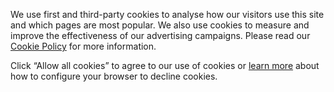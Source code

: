 We use first and third-party cookies to analyse how our visitors use this site and which pages are most popular. We also use cookies to measure and improve the effectiveness of our advertising campaigns. Please read our [Cookie Policy](/es-es/cookie-policy) for more information.

Click “Allow all cookies” to agree to our use of cookies or [learn more](/es-es/cookie-policy#decline) about how to configure your browser to decline cookies.
